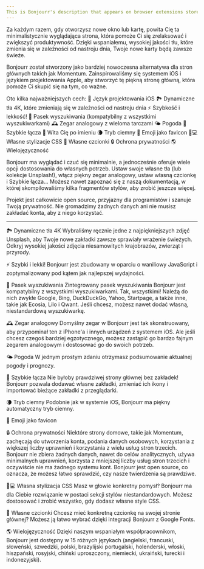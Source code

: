 ```yaml
---
This is Bonjourr's description that appears on browser extensions stores.
---
```


Za każdym razem, gdy otworzysz nowe okno lub kartę, powita Cię ta minimalistycznie wyglądająca strona, która pomoże Ci się zrelaksować i zwiększyć produktywność. Dzięki wspaniałemu, wysokiej jakości tłu, które zmienia się w zależności od nastroju dnia, Twoje nowe karty będą zawsze świeże.

Bonjourr został stworzony jako bardziej nowoczesna alternatywa dla stron głównych takich jak Momentum. Zainspirowaliśmy się systemem iOS i językiem projektowania Apple, aby stworzyć tę piękną stronę główną, która pomoże Ci skupić się na tym, co ważne.

Oto kilka najważniejszych cech:
🍏 Język projektowania iOS
🏞 Dynamiczne tła 4K, które zmieniają się w zależności od nastroju dnia
⚡️ Szybkość i lekkość!
🔎 Pasek wyszukiwania (kompatybilny z wszystkimi wyszukiwarkami)
🕰 Zegar analogowy z wieloma tarczami
🌤 Pogoda
🔗 Szybkie łącza
👋 Wita Cię po imieniu
🌘 Tryb ciemny
🥖 Emoji jako favicon
🧑💻 Własne stylizacje CSS
📝 Własne czcionki
🔒 Ochrona prywatności
🌎 Wielojęzyczność

Bonjourr ma wyglądać i czuć się minimalnie, a jednocześnie oferuje wiele opcji dostosowania do własnych potrzeb. Ustaw swoje własne tła (lub kolekcje Unsplash!), włącz piękny zegar analogowy, ustaw własną czcionkę i Szybkie łącza... Możesz nawet zapoznać się z naszą dokumentacją, w której skompilowaliśmy kilka fragmentów stylów, aby zrobić jeszcze więcej.

Projekt jest całkowicie open source, przyjazny dla programistów i szanuje Twoją prywatność. Nie gromadzimy żadnych danych ani nie musisz zakładać konta, aby z niego korzystać.

---

🏞 Dynamiczne tła 4K
Wybraliśmy ręcznie jedne z najpiękniejszych zdjęć Unsplash, aby Twoje nowe zakładki zawsze sprawiały wrażenie świeżych. Odkryj wysokiej jakości zdjęcia niesamowitych krajobrazów, zwierząt i przyrody.

⚡️ Szybki i lekki!
Bonjourr jest zbudowany w oparciu o waniliowy JavaScript i zoptymalizowany pod kątem jak najlepszej wydajności.

🔎 Pasek wyszukiwania
Zintegrowany pasek wyszukiwania Bonjourr jest kompatybilny z wszystkimi wyszukiwarkami. Tak, wszystkimi! Należą do nich zwykłe Google, Bing, DuckDuckGo, Yahoo, Startpage, a także inne, takie jak Ecosia, Lilo i Qwant. Jeśli chcesz, możesz nawet dodać własną, niestandardową wyszukiwarkę.

🕰 Zegar analogowy
Domyślny zegar w Bonjourr jest tak skonstruowany, aby przypominał ten z iPhone'a i innych urządzeń z systemem iOS. Ale jeśli chcesz czegoś bardziej egzotycznego, możesz zastąpić go bardzo fajnym zegarem analogowym i dostosować go do swoich potrzeb.

🌤 Pogoda
W jednym prostym zdaniu otrzymasz podsumowanie aktualnej pogody i prognozy.

🔗 Szybkie łącza
Nie byłoby prawdziwej strony głównej bez zakładek! Bonjourr pozwala dodawać własne zakładki, zmieniać ich ikony i importować bieżące zakładki z przeglądarki.

🌘 Tryb ciemny
Podobnie jak w systemie iOS, Bonjourr ma piękny automatyczny tryb ciemny.

🥖 Emoji jako favicon

🔒 Ochrona prywatności
Niektóre strony domowe, takie jak Momentum, zachęcają do utworzenia konta, podania danych osobowych, korzystania z większej liczby uprawnień i korzystania z wielu usług stron trzecich. Bonjourr nie zbiera żadnych danych, nawet do celów analitycznych, używa minimalnych uprawnień, korzysta z mniejszej liczby usług stron trzecich i oczywiście nie ma żadnego systemu kont. Bonjourr jest open source, co oznacza, że możesz łatwo sprawdzić, czy nasze twierdzenia są prawdziwe.

🧑💻 Własna stylizacja CSS
Masz w głowie konkretny pomysł? Bonjourr ma dla Ciebie rozwiązanie w postaci sekcji stylów niestandardowych. Możesz dostosować i zrobić wszystko, gdy dodasz własne style CSS.

📝 Własne czcionki
Chcesz mieć konkretną czcionkę na swojej stronie głównej? Możesz ją łatwo wybrać dzięki integracji Bonjourr z Google Fonts.

🌎 Wielojęzyczność
Dzięki naszym wspaniałym współpracownikom, Bonjourr jest dostępny w 15 różnych językach (angielski, francuski, słoweński, szwedzki, polski, brazylijski portugalski, holenderski, włoski, hiszpański, rosyjski, chiński uproszczony, niemiecki, ukraiński, turecki i indonezyjski).
